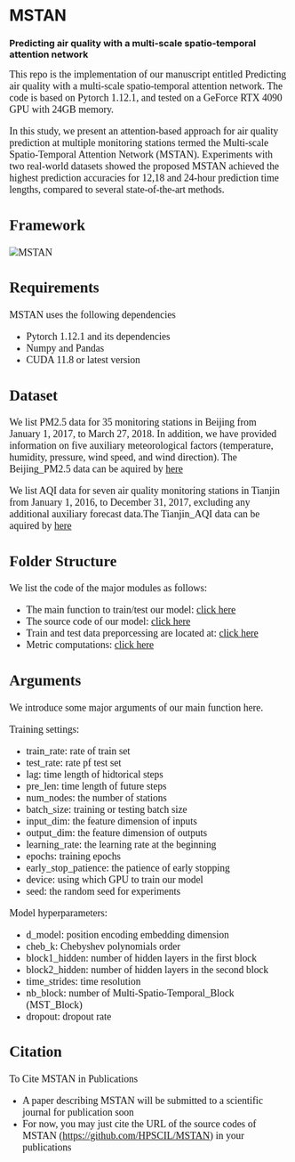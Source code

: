 
# MSTAN 

### Predicting air quality with a multi-scale spatio-temporal attention network ###

<font face="Times new roman" size=4>
This repo is the implementation of our manuscript entitled Predicting air quality with a multi-scale spatio-temporal attention network. The code is based on Pytorch 1.12.1, and tested on a GeForce RTX 4090 GPU with 24GB memory.


In this study, we present an attention-based approach   for air quality prediction at multiple monitoring stations termed the Multi-scale Spatio-Temporal Attention Network (MSTAN). Experiments with two real-world datasets showed the proposed MSTAN achieved the highest prediction accuracies for 12,18 and 24-hour prediction time lengths, compared to several state-of-the-art methods.

## Framework

![MSTAN]('https://github.com/ZhouXinMeng/zxm2/blob/main/Fig/MSTAN.png')


## Requirements
MSTAN uses the following dependencies
 
- Pytorch 1.12.1 and its dependencies
- Numpy and Pandas
- CUDA 11.8 or latest version

## Dataset
We list PM2.5 data for 35 monitoring stations in Beijing from January 1, 2017, to March 27, 2018. In addition, we have provided information on five auxiliary meteorological factors (temperature, humidity, pressure, wind speed, and wind direction). The Beijing_PM2.5 data can be aquired by [here](./MSTAN/Data/Beijing_PM25.xlsx) 

We list AQI data for seven air quality monitoring stations in Tianjin from January 1, 2016, to December 31, 2017, excluding any additional auxiliary forecast data.The Tianjin_AQI data can be aquired by [here](./MSTAN/Data/Tianjin_AQI.xlsx) 


## Folder Structure
We list the code of the major modules as follows:<br>
- The main function to train/test our model: [click here](./MSTAN/code/main.py)<br>
- The source code of our model: [click here](./MSTAN/code/model/MSTAN.py)<br>
- Train and test data preporcessing are located at: [click here](./MSTAN/code/utils/pro_data.py)<br>
- Metric computations: [click here](./MSTAN/code/utils/All_Metrics.py)<br>

## Arguments
We introduce some major arguments of our main function here.

Training settings:
- train\_rate: rate of train set<br>
- test\_rate: rate pf test set<br>
- lag: time length of hidtorical steps<br>
- pre\_len: time length of future steps<br>
- num\_nodes: the number of stations<br>
- batch\_size: training or testing batch size<br>
- input\_dim: the feature dimension of inputs<br> 
- output\_dim: the feature dimension of outputs<br>
- learning\_rate: the learning rate at the beginning<br>
- epochs: training epochs<br>
- early\_stop_patience: the patience of early stopping<br>
- device: using which GPU to train our model<br>
- seed: the random seed for experiments<br>

Model hyperparameters:<br>
- d\_model: position encoding embedding dimension<br>
- cheb\_k: Chebyshev polynomials order<br>
- block1\_hidden: number of hidden layers in the first block<br>
- block2\_hidden: number of hidden layers in the second block<br>
- time\_strides: time resolution<br>
- nb\_block: number of Multi-Spatio-Temporal_Block (MST\_Block)<br>
- dropout: dropout rate<br>


## Citation
To Cite MSTAN in Publications<br>
- A paper describing MSTAN will be submitted to a scientific journal for publication soon<br>
- For now, you may just cite the URL of the source codes of MSTAN (https://github.com/HPSCIL/MSTAN) in your publications</font>


